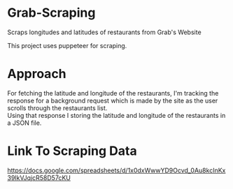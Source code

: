 # Grab-Scraping
Scraps longitudes and latitudes of restaurants from Grab's Website 

This project uses puppeteer for scraping. 

# Approach
For fetching the latitude and longitude of the restaurants, I'm tracking the response for a background request which is made by the site as the user scrolls
through the restaurants list. <br>
Using that response I storing the latitude and longitude of the restaurants in a JSON file.

# Link To Scraping Data
https://docs.google.com/spreadsheets/d/1x0dxWwwYD9Ocvd_0Au8kcInKx39IkVJqjcR58D57cKU
